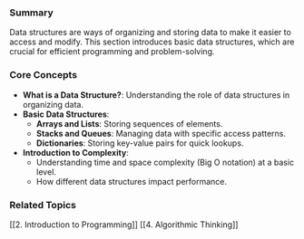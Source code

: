 ### Summary

Data structures are ways of organizing and storing data to make it easier to access and modify. This section introduces basic data structures, which are crucial for efficient programming and problem-solving.

### Core Concepts

- **What is a Data Structure?**: Understanding the role of data structures in organizing data.
- **Basic Data Structures**:
    - **Arrays and Lists**: Storing sequences of elements.
    - **Stacks and Queues**: Managing data with specific access patterns.
    - **Dictionaries**: Storing key-value pairs for quick lookups.
- **Introduction to Complexity**:
    - Understanding time and space complexity (Big O notation) at a basic level.
    - How different data structures impact performance.

### Related Topics

[[2. Introduction to Programming]]
[[4. Algorithmic Thinking]]